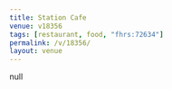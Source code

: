 ```yaml
---
title: Station Cafe
venue: v18356
tags: [restaurant, food, "fhrs:72634"]
permalink: /v/18356/
layout: venue
---
```

null